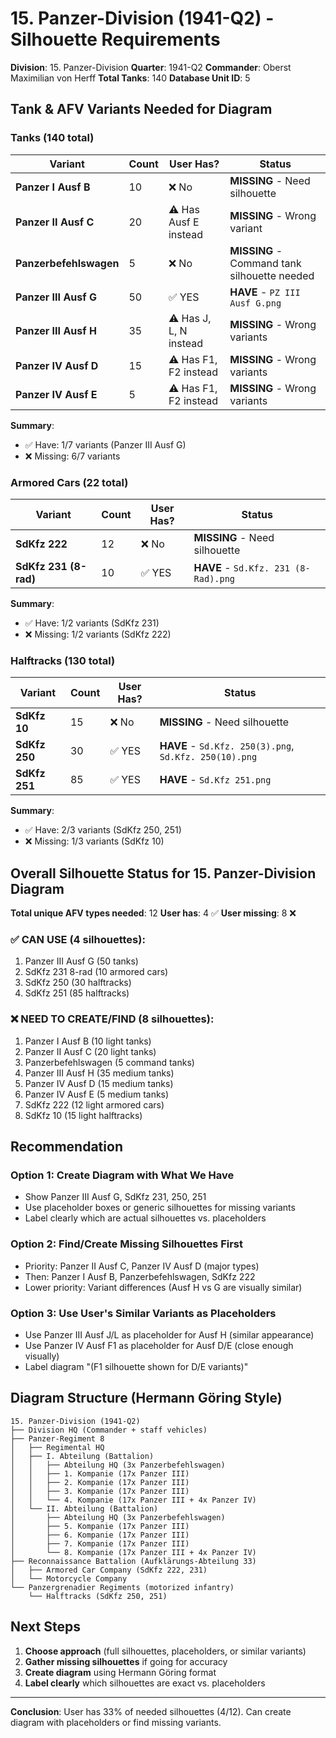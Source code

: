 # 15. Panzer-Division (1941-Q2) - Silhouette Requirements

**Division**: 15. Panzer-Division
**Quarter**: 1941-Q2
**Commander**: Oberst Maximilian von Herff
**Total Tanks**: 140
**Database Unit ID**: 5

## Tank & AFV Variants Needed for Diagram

### Tanks (140 total)

| Variant | Count | User Has? | Status |
|---------|-------|-----------|--------|
| **Panzer I Ausf B** | 10 | ❌ No | **MISSING** - Need silhouette |
| **Panzer II Ausf C** | 20 | ⚠️ Has Ausf E instead | **MISSING** - Wrong variant |
| **Panzerbefehlswagen** | 5 | ❌ No | **MISSING** - Command tank silhouette needed |
| **Panzer III Ausf G** | 50 | ✅ YES | **HAVE** - `PZ III Ausf G.png` |
| **Panzer III Ausf H** | 35 | ⚠️ Has J, L, N instead | **MISSING** - Wrong variants |
| **Panzer IV Ausf D** | 15 | ⚠️ Has F1, F2 instead | **MISSING** - Wrong variants |
| **Panzer IV Ausf E** | 5 | ⚠️ Has F1, F2 instead | **MISSING** - Wrong variants |

**Summary**:
- ✅ Have: 1/7 variants (Panzer III Ausf G)
- ❌ Missing: 6/7 variants

### Armored Cars (22 total)

| Variant | Count | User Has? | Status |
|---------|-------|-----------|--------|
| **SdKfz 222** | 12 | ❌ No | **MISSING** - Need silhouette |
| **SdKfz 231 (8-rad)** | 10 | ✅ YES | **HAVE** - `Sd.Kfz. 231 (8-Rad).png` |

**Summary**:
- ✅ Have: 1/2 variants (SdKfz 231)
- ❌ Missing: 1/2 variants (SdKfz 222)

### Halftracks (130 total)

| Variant | Count | User Has? | Status |
|---------|-------|-----------|--------|
| **SdKfz 10** | 15 | ❌ No | **MISSING** - Need silhouette |
| **SdKfz 250** | 30 | ✅ YES | **HAVE** - `Sd.Kfz. 250(3).png`, `Sd.Kfz. 250(10).png` |
| **SdKfz 251** | 85 | ✅ YES | **HAVE** - `Sd.Kfz 251.png` |

**Summary**:
- ✅ Have: 2/3 variants (SdKfz 250, 251)
- ❌ Missing: 1/3 variants (SdKfz 10)

## Overall Silhouette Status for 15. Panzer-Division Diagram

**Total unique AFV types needed**: 12
**User has**: 4 ✅
**User missing**: 8 ❌

### ✅ CAN USE (4 silhouettes):
1. Panzer III Ausf G (50 tanks)
2. SdKfz 231 8-rad (10 armored cars)
3. SdKfz 250 (30 halftracks)
4. SdKfz 251 (85 halftracks)

### ❌ NEED TO CREATE/FIND (8 silhouettes):
1. Panzer I Ausf B (10 light tanks)
2. Panzer II Ausf C (20 light tanks)
3. Panzerbefehlswagen (5 command tanks)
4. Panzer III Ausf H (35 medium tanks)
5. Panzer IV Ausf D (15 medium tanks)
6. Panzer IV Ausf E (5 medium tanks)
7. SdKfz 222 (12 light armored cars)
8. SdKfz 10 (15 light halftracks)

## Recommendation

### Option 1: Create Diagram with What We Have
- Show Panzer III Ausf G, SdKfz 231, 250, 251
- Use placeholder boxes or generic silhouettes for missing variants
- Label clearly which are actual silhouettes vs. placeholders

### Option 2: Find/Create Missing Silhouettes First
- Priority: Panzer II Ausf C, Panzer IV Ausf D (major types)
- Then: Panzer I Ausf B, Panzerbefehlswagen, SdKfz 222
- Lower priority: Variant differences (Ausf H vs G are visually similar)

### Option 3: Use User's Similar Variants as Placeholders
- Use Panzer III Ausf J/L as placeholder for Ausf H (similar appearance)
- Use Panzer IV Ausf F1 as placeholder for Ausf D/E (close enough visually)
- Label diagram "(F1 silhouette shown for D/E variants)"

## Diagram Structure (Hermann Göring Style)

```
15. Panzer-Division (1941-Q2)
├── Division HQ (Commander + staff vehicles)
├── Panzer-Regiment 8
│   ├── Regimental HQ
│   ├── I. Abteilung (Battalion)
│   │   ├── Abteilung HQ (3x Panzerbefehlswagen)
│   │   ├── 1. Kompanie (17x Panzer III)
│   │   ├── 2. Kompanie (17x Panzer III)
│   │   ├── 3. Kompanie (17x Panzer III)
│   │   └── 4. Kompanie (17x Panzer III + 4x Panzer IV)
│   └── II. Abteilung (Battalion)
│       ├── Abteilung HQ (3x Panzerbefehlswagen)
│       ├── 5. Kompanie (17x Panzer III)
│       ├── 6. Kompanie (17x Panzer III)
│       ├── 7. Kompanie (17x Panzer III)
│       └── 8. Kompanie (17x Panzer III + 4x Panzer IV)
├── Reconnaissance Battalion (Aufklärungs-Abteilung 33)
│   ├── Armored Car Company (SdKfz 222, 231)
│   └── Motorcycle Company
└── Panzergrenadier Regiments (motorized infantry)
    └── Halftracks (SdKfz 250, 251)
```

## Next Steps

1. **Choose approach** (full silhouettes, placeholders, or similar variants)
2. **Gather missing silhouettes** if going for accuracy
3. **Create diagram** using Hermann Göring format
4. **Label clearly** which silhouettes are exact vs. placeholders

---

**Conclusion**: User has 33% of needed silhouettes (4/12). Can create diagram with placeholders or find missing variants.
